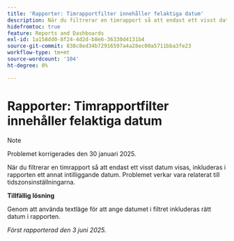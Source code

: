 ```yaml
---
title: 'Rapporter: Timrapportfilter innehåller felaktiga datum'
description: När du filtrerar en timrapport så att endast ett visst datum visas, inkluderas i rapporten ett annat intilliggande datum. Problemet verkar vara relaterat till tidszonsinställningarna.
hidefromtoc: true
feature: Reports and Dashboards
exl-id: 1a158dd0-8f24-4d2d-b8e6-36330d4131b4
source-git-commit: 838c8ed34b72916597a4a28ec00a5711bba3fe23
workflow-type: tm+mt
source-wordcount: '104'
ht-degree: 0%

---
```


# Rapporter: Timrapportfilter innehåller felaktiga datum

>[!NOTE]
>
>Problemet korrigerades den 30 januari 2025.

När du filtrerar en timrapport så att endast ett visst datum visas, inkluderas i rapporten ett annat intilliggande datum. Problemet verkar vara relaterat till tidszonsinställningarna.

**Tillfällig lösning**

Genom att använda textläge för att ange datumet i filtret inkluderas rätt datum i rapporten.

_Först rapporterad den 3 juni 2025._
